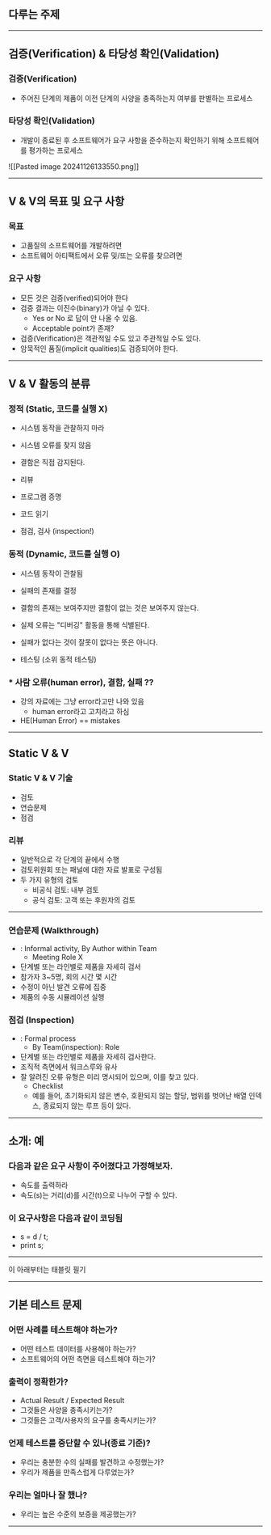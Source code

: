 ## 다루는 주제
---
## 검증(Verification) & 타당성 확인(Validation)
### 검증(Verification)
- 주어진 단계의 제품이 이전 단계의 사양을 충족하는지 여부를 판별하는 프로세스

### 타당성 확인(Validation)
- 개발이 종료된 후 소프트웨어가 요구 사항을 준수하는지 확인하기 위해 소프트웨어를 평가하는 프로세스

![[Pasted image 20241126133550.png]]

---
## V & V의 목표 및 요구 사항
### 목표
- 고품질의 소프트웨어를 개발하려면
- 소프트웨어 아티팩트에서 오류 및/또는 오류를 찾으려면 

### 요구 사항 
- 모든 것은 검증(verified)되어야 한다 
- 검증 결과는 이진수(binary)가 아닐 수 있다.
	- Yes or No 로 답이 안 나올 수 있음.
	- Acceptable point가 존재?
- 검증(Verification)은 객관적일 수도 있고 주관적일 수도 있다. 
- 암묵적인 품질(implicit qualities)도 검증되어야 한다.

---
## V & V 활동의 분류
### 정적 (Static, 코드를 실행 X)
- 시스템 동작을 관찰하지 마라
- 시스템 오류를 찾지 않음
- 결함은 직접 감지된다.

- 리뷰
- 프로그램 증명
- 코드 읽기
- 점검, 검사 (inspection!)

### 동적 (Dynamic, 코드를 실행 O)
- 시스템 동작이 관찰됨
- 실패의 존재를 결정
- 결함의 존재는 보여주지만 결함이 없는 것은 보여주지 않는다.
- 실제 오류는 "디버깅" 활동을 통해 식별된다.
- 실패가 없다는 것이 잘못이 없다는 뜻은 아니다.

- 테스팅 (소위 동적 테스팅)

### * 사람 오류(human error), 결함, 실패 ??
- 강의 자료에는 그냥 error라고만 나와 있음
	- human error라고 고치라고 하심
- HE(Human Error) == mistakes

---
## Static V & V
### Static V & V 기술
- 검토
- 연습문제
- 점검

### 리뷰
- 일반적으로 각 단계의 끝에서 수행
- 검토위원회 또는 패널에 대한 자료 발표로 구성됨
- 두 가지 유형의 검토
	- 비공식 검토: 내부 검토
	- 공식 검토: 고객 또는 후원자의 검토

---
### 연습문제 (Walkthrough)
- : Informal activity, By Author within Team
	- Meeting Role X
- 단계별 또는 라인별로 제품을 자세히 검서
- 참가자 3~5명, 회의 시간 몇 시간
- 수정이 아닌 발견 오류에 집중
- 제품의 수동 시뮬레이션 실행

### 점검 (Inspection)
- : Formal process
	- By Team(inspection): Role
- 단계별 또는 라인별로 제품을 자세히 검사한다.
- 조직적 측면에서 워크스루와 유사
- 잘 알려진 오류 유형은 미리 명시되어 있으며, 이를 찾고 있다.
	- Checklist
	- 예를 들어, 초기화되지 않은 변수, 호환되지 않는 할당, 범위를 벗어난 배열 인덱스, 종료되지 않는 루프 등이 있다.

---
## 소개: 예
### 다음과 같은 요구 사항이 주어졌다고 가정해보자.
- 속도를 출력하라
- 속도(s)는 거리(d)를 시간(t)으로 나누어 구할 수 있다.

### 이 요구사항은 다음과 같이 코딩됨
- s = d / t;
- print s;

---
이 아래부터는 태블릿 필기

---
## 기본 테스트 문제 
### 어떤 사례를 테스트해야 하는가? 
- 어떤 테스트 데이터를 사용해야 하는가?
- 소프트웨어의 어떤 측면을 테스트해야 하는가?
 
### 출력이 정확한가? 
- Actual Result / Expected Result
- 그것들은 사양을 충족시키는가? 
- 그것들은 고객/사용자의 요구를 충족시키는가? 

### 언제 테스트를 중단할 수 있나(종료 기준)? 
- 우리는 충분한 수의 실패를 발견하고 수정했는가? 
- 우리가 제품을 만족스럽게 다루었는가? 

### 우리는 얼마나 잘 했나? 
- 우리는 높은 수준의 보증을 제공했는가?

---
